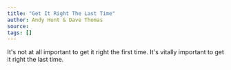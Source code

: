 ```yaml
---
title: "Get It Right The Last Time"
author: Andy Hunt & Dave Thomas
source:
tags: []
---
```


It's not at all important to get it right the first time. It's vitally important to get it right the last time.
